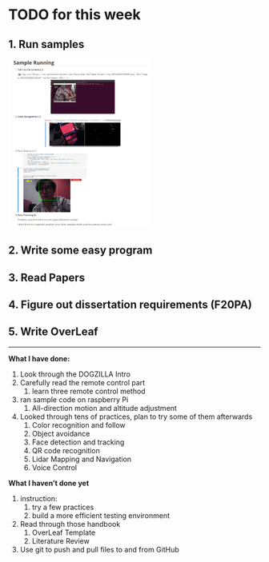 # TODO for this week

## 1. Run samples

<img src="https://raw.githubusercontent.com/JLCucumber/HelloWorld/main/img/202310102254943.png" alt="image-20231010225337544" style="zoom:33%;" />



## 2. Write some easy program 

## 3. Read Papers

## 4. Figure out dissertation requirements (F20PA)

## 5. Write OverLeaf





---

**What I have done:**

1. Look through the DOGZILLA Intro
2. Carefully read the remote control part
   1. learn three remote control method
3. ran sample code on raspberry Pi
   1. All-direction motion and altitude adjustment
4. Looked through tens of practices, plan to try some of them afterwards 
   1. Color recognition and follow
   2. Object avoidance
   3. Face detection and tracking
   4. QR code recognition
   5. Lidar Mapping and Navigation
   6. Voice Control



**What I haven’t done yet** 

1. instruction: 
   1. try a few practices
   2. build a more efficient testing environment
2. Read through those handbook
   1. OverLeaf Template
   2. Literature Review
3. Use git to push and pull files to and from GitHub





